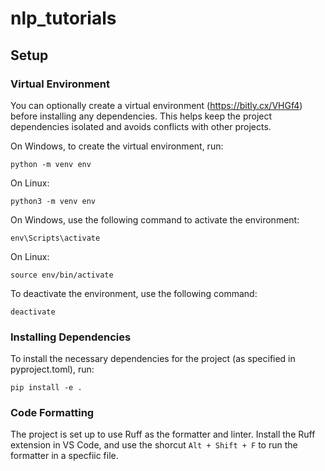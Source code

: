 # nlp_tutorials
## Setup
### Virtual Environment
You can optionally create a virtual environment (https://bitly.cx/VHGf4)  before installing any dependencies. This helps keep the project dependencies isolated and avoids conflicts with other projects.

On Windows, to create the virtual environment, run:
```
python -m venv env
```
On Linux:
```
python3 -m venv env
```
On Windows, use the following command to activate the environment:
```
env\Scripts\activate
```
On Linux:
```
source env/bin/activate
```
To deactivate the environment, use the following command:
```
deactivate
```
### Installing Dependencies
To install the necessary dependencies for the project (as specified in pyproject.toml), run:
```
pip install -e .
```
### Code Formatting
The project is set up to use Ruff as the formatter and linter. Install the Ruff extension in VS Code, and use the shorcut `Alt + Shift + F` to run the formatter in a specfiic file.
